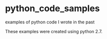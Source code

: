 # python_code_samples
examples of python code I wrote in the past

These examples were created using python 2.7.
